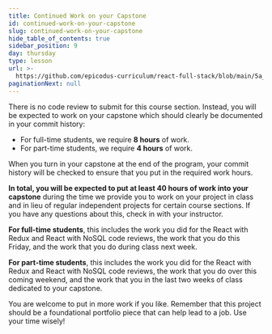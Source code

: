 ```yaml
---
title: Continued Work on your Capstone
id: continued-work-on-your-capstone
slug: continued-work-on-your-capstone
hide_table_of_contents: true
sidebar_position: 9
day: thursday
type: lesson
url: >-
  https://github.com/epicodus-curriculum/react-full-stack/blob/main/5a_react_with_apis_capstone_work.md
paginationNext: null
---
```


There is no code review to submit for this course section. Instead, you will be expected to work on your capstone which should clearly be documented in your commit history:

  *  For full-time students, we require **8 hours** of work. 
  *  For part-time students, we require **4 hours** of work. 

When you turn in your capstone at the end of the program, your commit history will be checked to ensure that you put in the required work hours. 

**In total, you will be expected to put at least 40 hours of work into your capstone** during the time we provide you to work on your project in class and in lieu of regular independent projects for certain course sections. If you have any questions about this, check in with your instructor.

**For full-time students**, this includes the work you did for the React with Redux and React with NoSQL code reviews, the work that you do this Friday, and the work that you do during class next week. 

**For part-time students**, this includes the work you did for the React with Redux and React with NoSQL code reviews, the work that you do over this coming weekend, and the work that you in the last two weeks of class dedicated to your capstone. 

You are welcome to put in more work if you like. Remember that this project should be a foundational portfolio piece that can help lead to a job. Use your time wisely!
